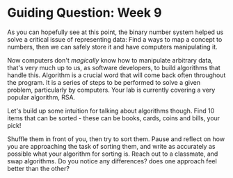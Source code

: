 # Guiding Question: Week 9

As you can hopefully see at this point, the binary number system helped us solve a critical issue of representing data: Find a ways to map a concept to numbers, then we can safely store it and have computers manipulating it.

Now computers don't *magically* know how to manipulate arbitrary data, that's very much up to us, as software developers, to build algorithms that handle this. Algorithm is a crucial word that will come back often throughout the program. It is a series of steps to be performed to solve a given problem, particularly by computers. Your lab is currently covering a very popular algorithm, RSA.

Let's build up some intuition for talking about algorithms though. Find 10 items that can be sorted - these can be books, cards, coins and bills, your pick!

Shuffle them in front of you, then try to sort them. Pause and reflect on how you are approaching the task of sorting them, and write as accurately as possible what your algorithm for sorting is. Reach out to a classmate, and swap algorithms. Do you notice any differences? does one approach feel better than the other?

